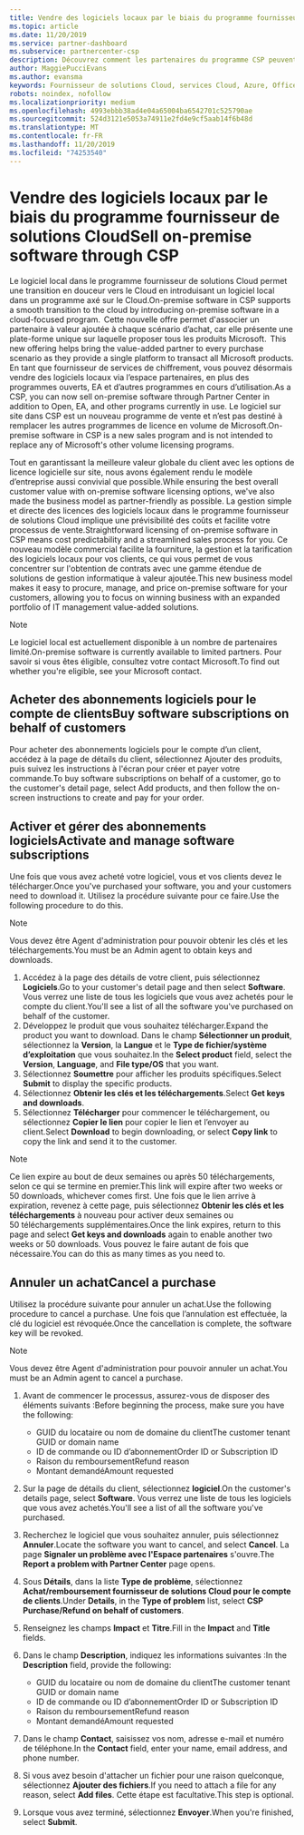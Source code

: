 ```yaml
---
title: Vendre des logiciels locaux par le biais du programme fournisseur de solutions Cloud | Espace partenaires
ms.topic: article
ms.date: 11/20/2019
ms.service: partner-dashboard
ms.subservice: partnercenter-csp
description: Découvrez comment les partenaires du programme CSP peuvent acheter, gérer, vendre et annuler des abonnements logiciels locaux pour le compte de clients dans l’espace partenaires.
author: MaggiePucciEvans
ms.author: evansma
keywords: Fournisseur de solutions Cloud, services Cloud, Azure, Office 365, Dynamics, partenaire fournisseur de solutions Cloud, vente par fournisseur de solutions Cloud, partenaire direct, partenaire fournisseur de solutions Cloud direct, revendeur fournisseur de solutions Cloud indirect, fournisseur de solutions Cloud direct, fournisseur de solutions Cloud indirect, modèle direct, modèle indirect, revendeur indirect, fournisseur indirect, fournisseur, distributeur, programme fournisseur de solutions cloud
robots: noindex, nofollow
ms.localizationpriority: medium
ms.openlocfilehash: 4993ebbb38ad4e04a65004ba6542701c525790ae
ms.sourcegitcommit: 524d3121e5053a74911e2fd4e9cf5aab14f6b48d
ms.translationtype: MT
ms.contentlocale: fr-FR
ms.lasthandoff: 11/20/2019
ms.locfileid: "74253540"
---
```

# <a name="sell-on-premise-software-through-csp"></a><span data-ttu-id="96c0e-104">Vendre des logiciels locaux par le biais du programme fournisseur de solutions Cloud</span><span class="sxs-lookup"><span data-stu-id="96c0e-104">Sell on-premise software through CSP</span></span>

<span data-ttu-id="96c0e-105">Le logiciel local dans le programme fournisseur de solutions Cloud permet une transition en douceur vers le Cloud en introduisant un logiciel local dans un programme axé sur le Cloud.</span><span class="sxs-lookup"><span data-stu-id="96c0e-105">On-premise software in CSP supports a smooth transition to the cloud by introducing on-premise software in a cloud-focused program.</span></span><span data-ttu-id="96c0e-106">  Cette nouvelle offre permet d'associer un partenaire à valeur ajoutée à chaque scénario d’achat, car elle présente une plate-forme unique sur laquelle proposer tous les produits Microsoft.</span><span class="sxs-lookup"><span data-stu-id="96c0e-106">  This new offering helps bring the value-added partner to every purchase scenario as they provide a single platform to transact all Microsoft products.</span></span> <span data-ttu-id="96c0e-107">En tant que fournisseur de services de chiffrement, vous pouvez désormais vendre des logiciels locaux via l’espace partenaires, en plus des programmes ouverts, EA et d’autres programmes en cours d’utilisation.</span><span class="sxs-lookup"><span data-stu-id="96c0e-107">As a CSP, you can now sell on-premise software through Partner Center in addition to Open, EA, and other programs currently in use.</span></span> <span data-ttu-id="96c0e-108">Le logiciel sur site dans CSP est un nouveau programme de vente et n’est pas destiné à remplacer les autres programmes de licence en volume de Microsoft.</span><span class="sxs-lookup"><span data-stu-id="96c0e-108">On-premise software in CSP is a new sales program and is not intended to replace any of Microsoft's other volume licensing programs.</span></span> 
 
<span data-ttu-id="96c0e-109">Tout en garantissant la meilleure valeur globale du client avec les options de licence logicielle sur site, nous avons également rendu le modèle d’entreprise aussi convivial que possible.</span><span class="sxs-lookup"><span data-stu-id="96c0e-109">While ensuring the best overall customer value with on-premise software licensing options, we've also made the business model as partner-friendly as possible.</span></span> <span data-ttu-id="96c0e-110">La gestion simple et directe des licences des logiciels locaux dans le programme fournisseur de solutions Cloud implique une prévisibilité des coûts et facilite votre processus de vente.</span><span class="sxs-lookup"><span data-stu-id="96c0e-110">Straightforward licensing of on-premise software in CSP means cost predictability and a streamlined sales process for you.</span></span> <span data-ttu-id="96c0e-111">Ce nouveau modèle commercial facilite la fourniture, la gestion et la tarification des logiciels locaux pour vos clients, ce qui vous permet de vous concentrer sur l'obtention de contrats avec une gamme étendue de solutions de gestion informatique à valeur ajoutée.</span><span class="sxs-lookup"><span data-stu-id="96c0e-111">This new business model makes it easy to procure, manage, and price on-premise software for your customers, allowing you to focus on winning business with an expanded portfolio of IT management value-added solutions.</span></span> 

>[!NOTE]
><span data-ttu-id="96c0e-112">Le logiciel local est actuellement disponible à un nombre de partenaires limité.</span><span class="sxs-lookup"><span data-stu-id="96c0e-112">On-premise software is currently available to limited partners.</span></span> <span data-ttu-id="96c0e-113">Pour savoir si vous êtes éligible, consultez votre contact Microsoft.</span><span class="sxs-lookup"><span data-stu-id="96c0e-113">To find out whether you're eligible, see your Microsoft contact.</span></span> 


## <a name="buy-software-subscriptions-on-behalf-of-customers"></a><span data-ttu-id="96c0e-114">Acheter des abonnements logiciels pour le compte de clients</span><span class="sxs-lookup"><span data-stu-id="96c0e-114">Buy software subscriptions on behalf of customers</span></span>

<span data-ttu-id="96c0e-115">Pour acheter des abonnements logiciels pour le compte d’un client, accédez à la page de détails du client, sélectionnez Ajouter des produits, puis suivez les instructions à l'écran pour créer et payer votre commande.</span><span class="sxs-lookup"><span data-stu-id="96c0e-115">To buy software subscriptions on behalf of a customer, go to the customer's detail page, select Add products, and then follow the on-screen instructions to create and pay for your order.</span></span>

## <a name="activate-and-manage-software-subscriptions"></a><span data-ttu-id="96c0e-116">Activer et gérer des abonnements logiciels</span><span class="sxs-lookup"><span data-stu-id="96c0e-116">Activate and manage software subscriptions</span></span>

<span data-ttu-id="96c0e-117">Une fois que vous avez acheté votre logiciel, vous et vos clients devez le télécharger.</span><span class="sxs-lookup"><span data-stu-id="96c0e-117">Once you've purchased your software, you and your customers need to download it.</span></span> <span data-ttu-id="96c0e-118">Utilisez la procédure suivante pour ce faire.</span><span class="sxs-lookup"><span data-stu-id="96c0e-118">Use the following procedure to do this.</span></span> 

>[!NOTE]
><span data-ttu-id="96c0e-119">Vous devez être Agent d'administration pour pouvoir obtenir les clés et les téléchargements.</span><span class="sxs-lookup"><span data-stu-id="96c0e-119">You must be an Admin agent to obtain keys and downloads.</span></span> 

1. <span data-ttu-id="96c0e-120">Accédez à la page des détails de votre client, puis sélectionnez **Logiciels**.</span><span class="sxs-lookup"><span data-stu-id="96c0e-120">Go to your customer's detail page and then select **Software**.</span></span> <span data-ttu-id="96c0e-121">Vous verrez une liste de tous les logiciels que vous avez achetés pour le compte du client.</span><span class="sxs-lookup"><span data-stu-id="96c0e-121">You'll see a list of all the software you've purchased on behalf of the customer.</span></span> 
2.  <span data-ttu-id="96c0e-122">Développez le produit que vous souhaitez télécharger.</span><span class="sxs-lookup"><span data-stu-id="96c0e-122">Expand the product you want to download.</span></span> <span data-ttu-id="96c0e-123">Dans le champ **Sélectionner un produit**, sélectionnez la **Version**, la **Langue** et le **Type de fichier/système d’exploitation** que vous souhaitez.</span><span class="sxs-lookup"><span data-stu-id="96c0e-123">In the **Select product** field, select the **Version**, **Language**, and **File type/OS** that you want.</span></span> 
3.  <span data-ttu-id="96c0e-124">Sélectionnez **Soumettre** pour afficher les produits spécifiques.</span><span class="sxs-lookup"><span data-stu-id="96c0e-124">Select **Submit** to display the specific products.</span></span> 
4.  <span data-ttu-id="96c0e-125">Sélectionnez **Obtenir les clés et les téléchargements**.</span><span class="sxs-lookup"><span data-stu-id="96c0e-125">Select **Get keys and downloads**.</span></span> 
5.  <span data-ttu-id="96c0e-126">Sélectionnez **Télécharger** pour commencer le téléchargement, ou sélectionnez **Copier le lien** pour copier le lien et l’envoyer au client.</span><span class="sxs-lookup"><span data-stu-id="96c0e-126">Select **Download** to begin downloading, or select **Copy link** to copy the link and send it to the customer.</span></span> 

>[!NOTE]
><span data-ttu-id="96c0e-127">Ce lien expire au bout de deux semaines ou après 50 téléchargements, selon ce qui se termine en premier.</span><span class="sxs-lookup"><span data-stu-id="96c0e-127">This link will expire after two weeks or 50 downloads, whichever comes first.</span></span> <span data-ttu-id="96c0e-128">Une fois que le lien arrive à expiration, revenez à cette page, puis sélectionnez **Obtenir les clés et les téléchargements** à nouveau pour activer deux semaines ou 50 téléchargements supplémentaires.</span><span class="sxs-lookup"><span data-stu-id="96c0e-128">Once the link expires, return to this page and select **Get keys and downloads** again to enable another two weeks or 50 downloads.</span></span> <span data-ttu-id="96c0e-129">Vous pouvez le faire autant de fois que nécessaire.</span><span class="sxs-lookup"><span data-stu-id="96c0e-129">You can do this as many times as you need to.</span></span> 


## <a name="cancel-a-purchase"></a><span data-ttu-id="96c0e-130">Annuler un achat</span><span class="sxs-lookup"><span data-stu-id="96c0e-130">Cancel a purchase</span></span>
<span data-ttu-id="96c0e-131">Utilisez la procédure suivante pour annuler un achat.</span><span class="sxs-lookup"><span data-stu-id="96c0e-131">Use the following procedure to cancel a purchase.</span></span> <span data-ttu-id="96c0e-132">Une fois que l’annulation est effectuée, la clé du logiciel est révoquée.</span><span class="sxs-lookup"><span data-stu-id="96c0e-132">Once the cancellation is complete, the software key will be revoked.</span></span> 

>[!NOTE]
><span data-ttu-id="96c0e-133">Vous devez être Agent d'administration pour pouvoir annuler un achat.</span><span class="sxs-lookup"><span data-stu-id="96c0e-133">You must be an Admin agent to cancel a purchase.</span></span> 

1.  <span data-ttu-id="96c0e-134">Avant de commencer le processus, assurez-vous de disposer des éléments suivants :</span><span class="sxs-lookup"><span data-stu-id="96c0e-134">Before beginning the process, make sure you have the following:</span></span> 
    -   <span data-ttu-id="96c0e-135">GUID du locataire ou nom de domaine du client</span><span class="sxs-lookup"><span data-stu-id="96c0e-135">The customer tenant GUID or domain name</span></span>
    -   <span data-ttu-id="96c0e-136">ID de commande ou ID d’abonnement</span><span class="sxs-lookup"><span data-stu-id="96c0e-136">Order ID or Subscription ID</span></span>
    -   <span data-ttu-id="96c0e-137">Raison du remboursement</span><span class="sxs-lookup"><span data-stu-id="96c0e-137">Refund reason</span></span>
    -   <span data-ttu-id="96c0e-138">Montant demandé</span><span class="sxs-lookup"><span data-stu-id="96c0e-138">Amount requested</span></span>

2.  <span data-ttu-id="96c0e-139">Sur la page de détails du client, sélectionnez **logiciel**.</span><span class="sxs-lookup"><span data-stu-id="96c0e-139">On the customer's details page, select **Software**.</span></span> <span data-ttu-id="96c0e-140">Vous verrez une liste de tous les logiciels que vous avez achetés.</span><span class="sxs-lookup"><span data-stu-id="96c0e-140">You'll see a list of all the software you've purchased.</span></span> 

3.  <span data-ttu-id="96c0e-141">Recherchez le logiciel que vous souhaitez annuler, puis sélectionnez **Annuler**.</span><span class="sxs-lookup"><span data-stu-id="96c0e-141">Locate the software you want to cancel, and select **Cancel**.</span></span> <span data-ttu-id="96c0e-142">La page **Signaler un problème avec l'Espace partenaires** s'ouvre.</span><span class="sxs-lookup"><span data-stu-id="96c0e-142">The **Report a problem with Partner Center** page opens.</span></span> 

4.  <span data-ttu-id="96c0e-143">Sous **Détails**, dans la liste **Type de problème**, sélectionnez **Achat/remboursement fournisseur de solutions Cloud pour le compte de clients**.</span><span class="sxs-lookup"><span data-stu-id="96c0e-143">Under **Details**, in the **Type of problem** list, select **CSP Purchase/Refund on behalf of customers**.</span></span>

5.  <span data-ttu-id="96c0e-144">Renseignez les champs **Impact** et **Titre**.</span><span class="sxs-lookup"><span data-stu-id="96c0e-144">Fill in the **Impact** and **Title** fields.</span></span> 

6.  <span data-ttu-id="96c0e-145">Dans le champ **Description**, indiquez les informations suivantes :</span><span class="sxs-lookup"><span data-stu-id="96c0e-145">In the **Description** field, provide the following:</span></span> 
    -   <span data-ttu-id="96c0e-146">GUID du locataire ou nom de domaine du client</span><span class="sxs-lookup"><span data-stu-id="96c0e-146">The customer tenant GUID or domain name</span></span>
    -   <span data-ttu-id="96c0e-147">ID de commande ou ID d’abonnement</span><span class="sxs-lookup"><span data-stu-id="96c0e-147">Order ID or Subscription ID</span></span>
    -   <span data-ttu-id="96c0e-148">Raison du remboursement</span><span class="sxs-lookup"><span data-stu-id="96c0e-148">Refund reason</span></span>
    -   <span data-ttu-id="96c0e-149">Montant demandé</span><span class="sxs-lookup"><span data-stu-id="96c0e-149">Amount requested</span></span>

7.  <span data-ttu-id="96c0e-150">Dans le champ **Contact**, saisissez vos nom, adresse e-mail et numéro de téléphone.</span><span class="sxs-lookup"><span data-stu-id="96c0e-150">In the **Contact** field, enter your name, email address, and phone number.</span></span> 

8.  <span data-ttu-id="96c0e-151">Si vous avez besoin d'attacher un fichier pour une raison quelconque, sélectionnez **Ajouter des fichiers**.</span><span class="sxs-lookup"><span data-stu-id="96c0e-151">If you need to attach a file for any reason, select **Add files**.</span></span> <span data-ttu-id="96c0e-152">Cette étape est facultative.</span><span class="sxs-lookup"><span data-stu-id="96c0e-152">This step is optional.</span></span> 

9.  <span data-ttu-id="96c0e-153">Lorsque vous avez terminé, sélectionnez **Envoyer**.</span><span class="sxs-lookup"><span data-stu-id="96c0e-153">When you're finished, select **Submit**.</span></span>